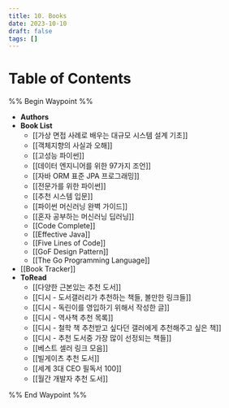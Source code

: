 ```yaml
---
title: 10. Books
date: 2023-10-10
draft: false
tags: []
---
```



# Table of Contents
%% Begin Waypoint %%
- **Authors**
- **Book List**
	- [[가상 면접 사례로 배우는 대규모 시스템 설계 기초]]
	- [[객체지향의 사실과 오해]]
	- [[고성능 파이썬]]
	- [[데이터 엔지니어를 위한 97가지 조언]]
	- [[자바 ORM 표준 JPA 프로그래밍]]
	- [[전문가를 위한 파이썬]]
	- [[추천 시스템 입문]]
	- [[파이썬 머신러닝 완벽 가이드]]
	- [[혼자 공부하는 머신러닝 딥러닝]]
	- [[Code Complete]]
	- [[Effective Java]]
	- [[Five Lines of Code]]
	- [[GoF Design Pattern]]
	- [[The Go Programming Language]]
- [[Book Tracker]]
- **ToRead**
	- [[다양한 근본있는 추천 도서]]
	- [[디시 - 도서갤러리가 추천하는 책들, 볼만한 링크들]]
	- [[디시 - 독린이를 영입하기 위해서 작성한 글]]
	- [[디시 - 역사책 추천 목록]]
	- [[디시 - 철학 책 추천받고 싶다던 갤러에게 추천해주고 싶은 책]]
	- [[디시 - 추천 도서중 가장 많이 선정되는 책들]]
	- [[베스트 셀러 링크 모음]]
	- [[빌게이츠 추천 도서]]
	- [[세계 3대 CEO 필독서 100]]
	- [[월간 개발자 추천 도서]]

%% End Waypoint %%

